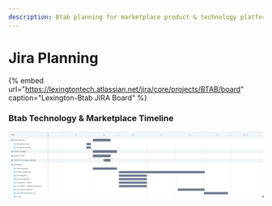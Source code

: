 ```yaml
---
description: Btab planning for marketplace product & technology platforms launch.
---
```


# Jira Planning

{% embed url="https://lexingtontech.atlassian.net/jira/core/projects/BTAB/board" caption="Lexington-Btab JIRA Board" %}

### Btab Technology & Marketplace Timeline

![](../.gitbook/assets/btab_2021-09-30_04.06pm.png)

